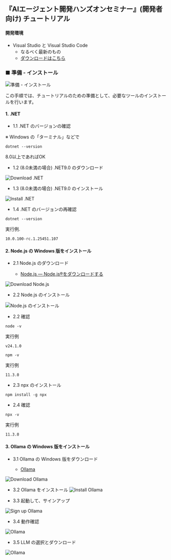 ## 『AIエージェント開発ハンズオンセミナー』(開発者向け) チュートリアル

#### 開発環境

- Visual Studio と Visual Studio Code
  - なるべく最新のもの
  - [ダウンロードはこちら](https://visualstudio.microsoft.com)

### ■ 準備 - インストール
![準備 - インストール](./Images/tutorial_banner_01.png)

この手順では、チュートリアルのための準備として、必要なツールのインストールを行います。

#### 1\. \.NET

- 1\.1 \.NET のバージョンの確認

※ Windows の「ターミナル」などで

```console
dotnet --version
```
  8\.0以上であればOK

- 1\.2 (8\.0未満の場合) \.NET9\.0 のダウンロード

![Download \.NET](./Images/download_dotnet.png)

- 1\.3 (8\.0未満の場合) \.NET9\.0 のインストール

![Install \.NET](./Images/install_dotnet.png)

- 1\.4 \.NET のバージョンの再確認

```console
dotnet --version
```

実行例.
```console
10.0.100-rc.1.25451.107
```

#### 2\. Node.js の Windows 版をインストール

- 2\.1 Node.js のダウンロード

  - [Node\.js — Node\.js®をダウンロードする](https://nodejs.org/ja/download)

![Download Node.js](./images/download_nodejs.png)

- 2\.2 Node.js のインストール

![Node\.js のインストール](./Images/nodejs_installer.png)

- 2\.2 確認

```console
node -v
```

実行例
```console
v24.1.0
```

```console
npm -v
```

実行例
```console
11.3.0
```

- 2\.3 npx のインストール

```console
npm install -g npx
```

- 2\.4 確認

```console
npx -v
```

実行例
```console
11.3.0
```

#### 3\. Ollama の Windows 版をインストール

- 3\.1 Ollama の Windows 版をダウンロード

  - [Ollama](https://www.ollama.com)

![Download Ollama](./Images/download_ollama.png)

- 3\.2 Ollama をインストール
![Install Ollama](./Images/install_ollama.png)

- 3\.3 起動して、サインアップ

![Sign up Ollama](./Images/signup_ollama.png)

- 3\.4 動作確認

![Ollama](./Images/ollama_1.png)

- 3\.5 LLM の選択とダウンロード

![Ollama](./Images/ollama_2.png)

